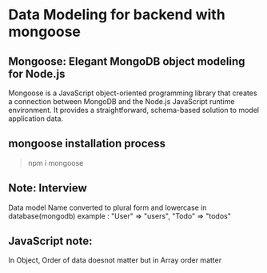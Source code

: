 # Data Modeling for backend with mongoose

## Mongoose: Elegant MongoDB object modeling for Node.js
  Mongoose is a JavaScript object-oriented programming library that creates a connection between MongoDB and the Node.js JavaScript runtime environment. 
  It provides a straightforward, schema-based solution to model application data.

## mongoose installation process
   > npm i mongoose


## Note: Interview
   Data model Name converted to plural form and lowercase in database(mongodb)
   example : "User" => "users", "Todo" => "todos"

## JavaScript note:
   In Object, Order of data doesnot matter but in Array order matter
   